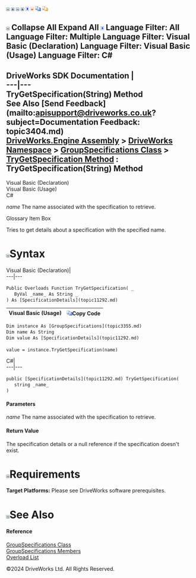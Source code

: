 ![](dotnetimages/collapse.gif) ![](dotnetimages/expand.gif) ![](dotnetimages/collapse.gif) ![](dotnetimages/expand.gif) ![](dotnetimages/drpdown.gif) ![](dotnetimages/drpdown_orange.gif) ![](dotnetimages/copycode.gif) ![](dotnetimages/copycodeHighlight.gif)

![](dotnetimages/collapse.gif) Collapse All Expand All ![](dotnetimages/drpdown.gif) Language Filter: All  Language Filter: Multiple  Language Filter: Visual Basic (Declaration) Language Filter: Visual Basic (Usage) Language Filter: C#  
---  
DriveWorks SDK Documentation  |   
---|---  
TryGetSpecification(String) Method   
See Also [Send Feedback](mailto:apisupport@driveworks.co.uk?subject=Documentation Feedback: topic3404.md)  
[DriveWorks.Engine Assembly](topic2156.md) > [DriveWorks Namespace](topic2159.md) > [GroupSpecifications Class](topic3355.md) > [TryGetSpecification Method](topic3402.md) : TryGetSpecification(String) Method  
---  
  
Visual Basic (Declaration)    
Visual Basic (Usage)    
C# 

_name_
    The name associated with the specification to retrieve.

Glossary Item Box

Tries to get details about a specification with the specified name. 

# ![](dotnetimages/collapse.gif)Syntax

Visual Basic (Declaration)|   
---|---  
      
    
    Public Overloads Function TryGetSpecification( _
       ByVal _name_ As String _
    ) As [SpecificationDetails](topic11292.md)  
  
Visual Basic (Usage)| ![](dotnetimages/copycode.gif)Copy Code  
---|---  
      
    
    Dim instance As [GroupSpecifications](topic3355.md)
    Dim name As String
    Dim value As [SpecificationDetails](topic11292.md)
     
    value = instance.TryGetSpecification(name)  
  
C#|   
---|---  
      
    
    public [SpecificationDetails](topic11292.md) TryGetSpecification( 
       string _name_
    )  
  
#### Parameters

 _name_
    The name associated with the specification to retrieve.

#### Return Value

The specification details or a null reference if the specification doesn't exist.

# ![](dotnetimages/collapse.gif)Requirements

**Target Platforms:** Please see DriveWorks software prerequisites.

# ![](dotnetimages/collapse.gif)See Also

#### Reference

[GroupSpecifications Class](topic3355.md)   
[GroupSpecifications Members](topic3356.md)   
[Overload List](topic3402.md)

©2024 DriveWorks Ltd. All Rights Reserved.
